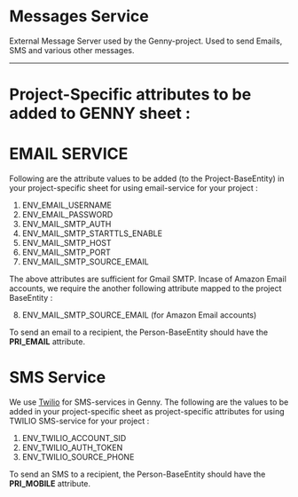# Messages Service

External Message Server used by the Genny-project. Used to send Emails, SMS and various other messages.

---

# Project-Specific attributes to be added to GENNY sheet : 

# EMAIL SERVICE

Following are the attribute values to be added (to the Project-BaseEntity) in your project-specific sheet for using email-service for your project :

1) ENV_EMAIL_USERNAME
2) ENV_EMAIL_PASSWORD
3) ENV_MAIL_SMTP_AUTH
4) ENV_MAIL_SMTP_STARTTLS_ENABLE
5) ENV_MAIL_SMTP_HOST
6) ENV_MAIL_SMTP_PORT
7) ENV_MAIL_SMTP_SOURCE_EMAIL

The above attributes are sufficient for Gmail SMTP. Incase of Amazon Email accounts, we require the another following attribute mapped to the project BaseEntity :

8) ENV_MAIL_SMTP_SOURCE_EMAIL (for Amazon Email accounts)

To send an email to a recipient, the Person-BaseEntity should have the **PRI_EMAIL** attribute.

# SMS Service

We use [Twilio](https://www.twilio.com/) for SMS-services in Genny. The following are the values to be added in your project-specific sheet as project-specific attributes for using TWILIO SMS-service for your project :

1) ENV_TWILIO_ACCOUNT_SID
2) ENV_TWILIO_AUTH_TOKEN
3) ENV_TWILIO_SOURCE_PHONE

To send an SMS to a recipient, the Person-BaseEntity should have the **PRI_MOBILE** attribute.



